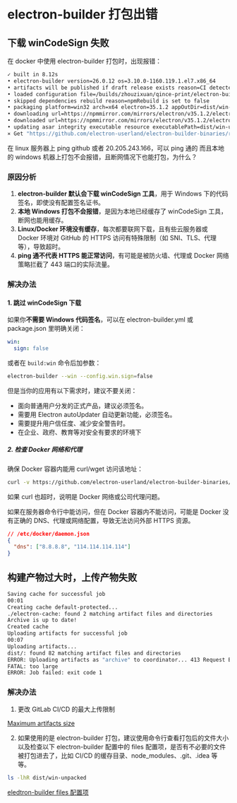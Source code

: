 # electron-builder 打包出错

## 下载 winCodeSign 失败

在 docker 中使用 electron-builder 打包时，出现报错：

```bash
✓ built in 8.12s
• electron-builder version=26.0.12 os=3.10.0-1160.119.1.el7.x86_64
• artifacts will be published if draft release exists reason=CI detected
• loaded configuration file=/builds/zhouzixuan/qince-print/electron-builder.yml
• skipped dependencies rebuild reason=npmRebuild is set to false
• packaging platform=win32 arch=x64 electron=35.1.2 appOutDir=dist/win-unpacked
• downloading url=https://npmmirror.com/mirrors/electron/v35.1.2/electron-v35.1.2-win32-x64.zip size=120 MB parts=8
• downloaded url=https://npmmirror.com/mirrors/electron/v35.1.2/electron-v35.1.2-win32-x64.zip duration=11.277s
• updating asar integrity executable resource executablePath=dist/win-unpacked/勤策易商贸远程打印.exe
⨯ Get "https://github.com/electron-userland/electron-builder-binaries/releases/download/winCodeSign-2.6.0/winCodeSign-2.6.0.7z": dial tcp 20.205.243.166:443: connect: connection timed out
```

在 linux 服务器上 ping github 或者 20.205.243.166，可以 ping 通的
而且本地的 windows 机器上打包不会报错，且断网情况下也能打包，为什么？

### 原因分析

1. **electron-builder 默认会下载 winCodeSign 工具**，用于 Windows 下的代码签名，即使没有配置签名证书。
2. **本地 Windows 打包不会报错**，是因为本地已经缓存了 winCodeSign 工具，断网也能用缓存。
3. **Linux/Docker 环境没有缓存**，每次都要联网下载，且有些云服务器或 Docker 环境对 GitHub 的 HTTPS 访问有特殊限制（如 SNI、TLS、代理等），导致超时。
4. **ping 通不代表 HTTPS 能正常访问**，有可能是被防火墙、代理或 Docker 网络策略拦截了 443 端口的实际流量。

### 解决办法

#### 1. 跳过 winCodeSign 下载

如果你**不需要 Windows 代码签名**，可以在 electron-builder.yml 或 package.json 里明确关闭：

```yaml
win:
  sign: false
```

或者在 `build:win` 命令后加参数：

```sh
electron-builder --win --config.win.sign=false
```

但是当你的应用有以下需求时，建议不要关闭：

- 面向普通用户分发的正式产品，建议必须签名。
- 需要用 Electron autoUpdater 自动更新功能，必须签名。
- 需要提升用户信任度、减少安全警告时。
- 在企业、政府、教育等对安全有要求的环境下

##### 2. 检查 Docker 网络和代理

确保 Docker 容器内能用 curl/wget 访问该地址：

```sh
curl -v https://github.com/electron-userland/electron-builder-binaries/releases/download/winCodeSign-2.6.0/winCodeSign-2.6.0.7z
```

如果 curl 也超时，说明是 Docker 网络或公司代理问题。

如果在服务器命令行中能访问，但在 Docker 容器内不能访问，可能是 Docker 没有正确的 DNS、代理或网络配置，导致无法访问外部 HTTPS 资源。

```json
// /etc/docker/daemon.json
{
  "dns": ["8.8.8.8", "114.114.114.114"]
}
```

## 构建产物过大时，上传产物失败

```bash
Saving cache for successful job
00:01
Creating cache default-protected...
./electron-cache: found 2 matching artifact files and directories
Archive is up to date!
Created cache
Uploading artifacts for successful job
00:07
Uploading artifacts...
dist/: found 82 matching artifact files and directories
ERROR: Uploading artifacts as "archive" to coordinator... 413 Request Entity Too Large  id=583 responseStatus=413 Request Entity Too Large status=413 token=glcbt-64
FATAL: too large
ERROR: Job failed: exit code 1
```

### 解决办法

1. 更改 GitLab CI/CD 的最大上传限制

[Maximum artifacts size](https://docs.gitlab.com/administration/settings/continuous_integration/#maximum-artifacts-size)

2. 如果使用的是 electron-builder 打包，建议使用命令行查看打包后的文件大小以及检查以下 electron-builder 配置中的 files 配置项，是否有不必要的文件被打包进去了，比如 CI/CD 的缓存目录、node_modules、.git、.idea 等等。

```bash
ls -lhR dist/win-unpacked
```

[eledtron-builder files 配置项](https://www.electron.build/configuration#files)
